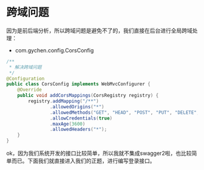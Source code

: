 # 跨域问题

因为是前后端分析，所以跨域问题是避免不了的，我们直接在后台进行全局跨域处理：

- com.gychen.config.CorsConfig

```java
/**
 * 解决跨域问题
 */
@Configuration
public class CorsConfig implements WebMvcConfigurer {
    @Override
    public void addCorsMappings(CorsRegistry registry) {
        registry.addMapping("/**")
                .allowedOrigins("*")
                .allowedMethods("GET", "HEAD", "POST", "PUT", "DELETE", "OPTIONS")
                .allowCredentials(true)
                .maxAge(3600)
                .allowedHeaders("*");
    }
}

```

ok，因为我们系统开发的接口比较简单，所以我就不集成swagger2啦，也比较简单而已。下面我们就直接进入我们的正题，进行编写登录接口。